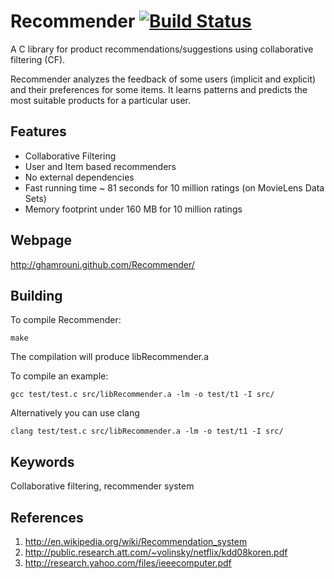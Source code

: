 ﻿Recommender [![Build Status](https://secure.travis-ci.org/GHamrouni/Recommender.png)](http://travis-ci.org/GHamrouni/Recommender)
=======================

A C library for product recommendations/suggestions using collaborative filtering (CF).

Recommender analyzes the feedback of some users (implicit and explicit) and their 
preferences for some items. It learns patterns and predicts the most suitable products 
for a particular user.

Features
--------
 * Collaborative Filtering
 * User and Item based recommenders
 * No external dependencies 
 * Fast running time ~ 81 seconds for 10 million ratings (on MovieLens Data Sets)
 * Memory footprint under 160 MB for 10 million ratings

Webpage
--------
http://ghamrouni.github.com/Recommender/

Building
--------
To compile Recommender:

    make

The compilation will produce libRecommender.a

To compile an example:

    gcc test/test.c src/libRecommender.a -lm -o test/t1 -I src/

Alternatively you can use clang

    clang test/test.c src/libRecommender.a -lm -o test/t1 -I src/


Keywords
--------
Collaborative filtering, recommender system

References
--------
1. http://en.wikipedia.org/wiki/Recommendation_system
1. http://public.research.att.com/~volinsky/netflix/kdd08koren.pdf
1. http://research.yahoo.com/files/ieeecomputer.pdf





